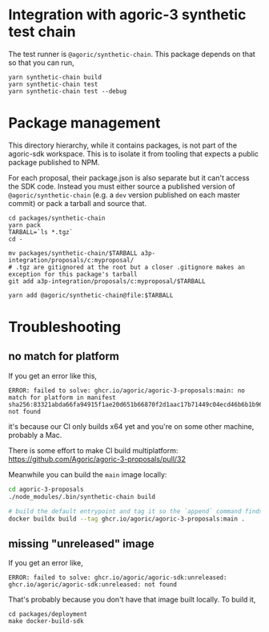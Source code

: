 # Integration with agoric-3 synthetic test chain

The test runner is `@agoric/synthetic-chain`. This package depends on that so that you can run,
```
yarn synthetic-chain build
yarn synthetic-chain test
yarn synthetic-chain test --debug
```

# Package management

This directory hierarchy, while it contains packages, is not part of the agoric-sdk workspace. This is to isolate it from tooling that expects a public package published to NPM.

For each proposal, their package.json is also separate but it can't access the SDK code. Instead you must either source a published version of `@agoric/synthetic-chain` (e.g. a `dev` version published on each master commit) or pack a tarball and source that.

```
cd packages/synthetic-chain
yarn pack
TARBALL=`ls *.tgz`
cd -

mv packages/synthetic-chain/$TARBALL a3p-integration/proposals/c:myproposal/
# .tgz are gitignored at the root but a closer .gitignore makes an exception for this package's tarball
git add a3p-integration/proposals/c:myproposal/$TARBALL

yarn add @agoric/synthetic-chain@file:$TARBALL

```

# Troubleshooting

## no match for platform

If you get an error like this,
```
ERROR: failed to solve: ghcr.io/agoric/agoric-3-proposals:main: no match for platform in manifest sha256:83321abda66fa94915f1ae20d651b66870f2d1aac17b71449c04ecd46b6b1b96: not found
```
it's because our CI only builds x64 yet and you're on some other machine, probably a Mac.

There is some effort to make CI build multiplatform: https://github.com/Agoric/agoric-3-proposals/pull/32

Meanwhile you can build the `main` image locally:

```sh
cd agoric-3-proposals
./node_modules/.bin/synthetic-chain build

# build the default entrypoint and tag it so the `append` command finds it
docker buildx build --tag ghcr.io/agoric/agoric-3-proposals:main .
```

## missing "unreleased" image

If you get an error like,
```
ERROR: failed to solve: ghcr.io/agoric/agoric-sdk:unreleased: ghcr.io/agoric/agoric-sdk:unreleased: not found
```

That's probably because you don't have that image built locally. To build it,
```
cd packages/deployment
make docker-build-sdk
```

